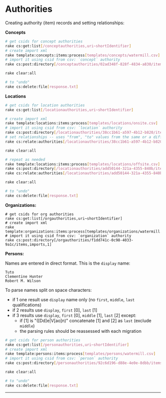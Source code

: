 Authorities
===========

Creating authority (item) records and setting relationships:

**Concepts**

```bash
# get csids for concept authorities
rake cs:get:list[/conceptauthorities,uri~shortIdentifier]
# create import xml
rake template:concepts:items:process[templates/concepts/watermill.csv]
# import it using csid from csv: `concept` authority
rake cs:post:directory[/conceptauthorities/02ad348f-828f-4834-a830/items,imports,1]

rake clear:all

# to "undo"
rake cs:delete:file[response.txt]
```

**Locations**

```bash
# get csids for location authorities
rake cs:get:list[/locationauthorities,uri~shortIdentifier]

# create import xml
rake template:locations:items:process[templates/locations/onsite.csv]
# import it using csid from csv: `location` authority
rake cs:post:directory[/locationauthorities/38cc1b61-a597-4b12-b820/items,imports,1]
# set relationships -- uses "from", "to" values from the same or a different file
rake cs:relate:authorities[/locationauthorities/38cc1b61-a597-4b12-b820/items,locations,templates/locations/onsite.csv]

rake clear:all

# repeat as needed
rake template:locations:items:process[templates/locations/offsite.csv]
rake cs:post:directory[/locationauthorities/add50144-321a-4355-840b/items,imports,1] # `offsite_sla` authority
rake cs:relate:authorities[/locationauthorities/add50144-321a-4355-840b/items,locations,templates/locations/offsite.csv]

rake clear:all

# to "undo"
rake cs:delete:file[response.txt]
```

**Organizations:**

```
# get csids for org authorities
rake cs:get:list[/orgauthorities,uri~shortIdentifier]
# create import xml
rake template:organizations:items:process[templates/organizations/watermill.csv]
# import it using csid from csv: `organization` authority
rake cs:post:directory[/orgauthorities/f1dd741c-0c98-4033-9a1c/items,imports,1]
```

**Persons:**

Names are entered in direct format. This is the `display` name:

```
Tuto
Clementine Hunter
Robert M. Wilson
```

To parse names split on space characters:

- if 1 one result use `display` name only (no `first`, `middle`, `last` qualifications)
- if 2 results use `display`, `first` [0], `last` [1]
- if 3 results use `display`, `first` [0], `middle` [1], `last` [2] except:
  - if [1] is "([Dd]e|V[ao]n)" concatenate [1] and [2] as `last` (exclude `middle`)
  - the parsing rules should be reassessed with each migration

```bash
# get csids for person authorities
rake cs:get:list[/personauthorities,uri~shortIdentifier]
# create import xml
rake template:persons:items:process[templates/persons/watermill.csv]
# import it using csid from csv: `person` authority
rake cs:post:directory[/personauthorities/92c6d196-d88e-4e0e-8dbb/items,imports,1]

rake clear:all

# to "undo"
rake cs:delete:file[response.txt]
```

---